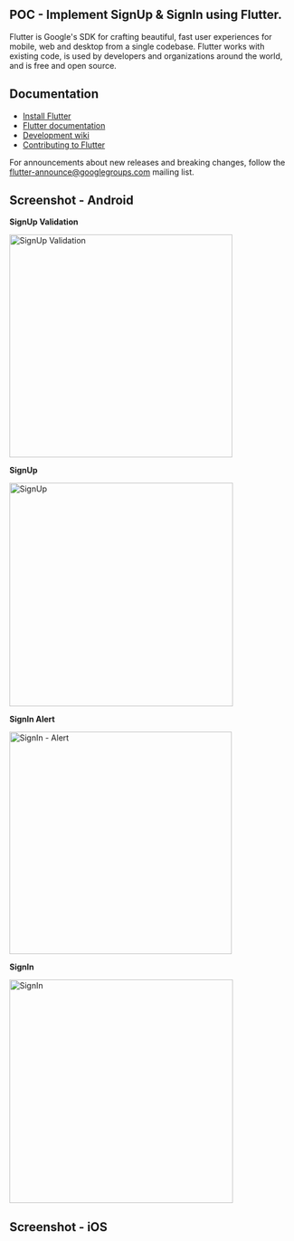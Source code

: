 ## POC -  Implement SignUp & SignIn using Flutter.

Flutter is Google's SDK for crafting beautiful, fast user experiences for mobile, web and desktop from a single codebase. Flutter works with existing code, is used by developers and organizations around the world, and is free and open source.

## Documentation

* [Install Flutter](https://flutter.dev/get-started/)
* [Flutter documentation](https://flutter.dev/docs)
* [Development wiki](https://github.com/flutter/flutter/wiki)
* [Contributing to Flutter](https://github.com/flutter/flutter/blob/master/CONTRIBUTING.md)

For announcements about new releases and breaking changes, follow the
[flutter-announce@googlegroups.com](https://groups.google.com/forum/#!forum/flutter-announce)
mailing list.



## Screenshot - Android

**SignUp Validation**

<img width="394" alt="SignUp Validation" src="https://user-images.githubusercontent.com/67409800/86388990-4cb01f00-bcb3-11ea-9eb2-7236b2335399.png">

**SignUp**

<img width="395" alt="SignUp" src="https://user-images.githubusercontent.com/67409800/86388988-4c178880-bcb3-11ea-93e5-38690cdb0d49.png">

**SignIn Alert**

<img width="393" alt="SignIn - Alert" src="https://user-images.githubusercontent.com/67409800/86388986-4ae65b80-bcb3-11ea-9523-60c8bd975ace.png">

**SignIn**

<img width="395" alt="SignIn" src="https://user-images.githubusercontent.com/67409800/86388978-4621a780-bcb3-11ea-87b3-9504db1e215a.png">


## Screenshot - iOS







